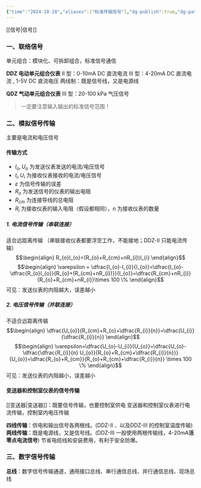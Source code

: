 ```yaml
---
{"time":"2024-10-28","aliases":["标准传输信号"],"dg-publish":true,"dg-path":"过程控制系统/调节器与执行器/联络信号及传输方式.md","permalink":"/过程控制系统/调节器与执行器/联络信号及传输方式/","dgPassFrontmatter":true,"noteIcon":"","created":"2024-10-28T15:37:57.923+08:00","updated":"2025-03-02T14:56:39.541+08:00"}
---
```



[[信号\|信号]]
### 一、联络信号
单元组合：模块化、可拆卸组合，标准信号通信

**DDZ 电动单元组合仪表**
II 型：0-10mA DC 直流电流
III 型：4-20mA DC 直流电流 ,  1-5V DC 直流电压
两线制：既是信号线，又是电源线

**QDZ 气动单元组合仪表**
III 型：20-100 kPa 气压信号

>一定要注意输入输出的标准信号范围！
### 二、模拟信号传输
主要是电流和电压信号
#### 传输方式
-  $I_o ,U_{o}$ 为发送仪表发送的电流/电压信号
- $I_i ,U_{i}$ 为接收仪表接收的电流/电压信号
-  $\varepsilon$ 为信号传输的误差
-  $R_{o}$ 为发送信号的仪表的输出电阻
-  $R_{cm}$ 为连接导线的总电阻
-  $R_{i}$ 为接收仪表的输入电阻（假设都相同），$n$ 为接收仪表的数量
##### 1. 电流信号传输（串联连接）
适合远距离传输
（串联接收仪表都要浮空工作，不能接地；DDZ-II  只能电流传输）
$$\begin{align}
R_{o}I_{o}=(R_{o}+R_{cm}+nR_{i})I_{i}
\end{align}$$
$$\begin{align}
\varepsilon = \dfrac{I_{o}-I_{i}}{I_{o}}=\dfrac{I_{o}- \dfrac{R_{o}I_{o}}{R_{o}+(R_{cm}+nR_{i})}}{I_{o}}=\dfrac{R_{cm}+nR_{i}}{R_{o}+R_{cm}+nR_{i}}\times 100 \%
\end{align}$$
可见：发送仪表的内阻越大，误差越小


##### 2. 电压信号传输（并联连接）
不适合远距离传输
$$\begin{align}
\dfrac{U_{o}}{R_{cm}+R_{o}+\dfrac{R_{i}}{n}}=\dfrac{U_{i}}{\dfrac{R_{i}}{n}}
\end{align}$$
$$\begin{align}
\varepsilon=\dfrac{U_{o}-U_{i}}{U_{o}}=\dfrac{U_{o}- \dfrac{\dfrac{R_{i}}{n} U_{o}}{R_{o}+R_{cm}+\dfrac{R_{i}}{n}}}{U_{o}}=\dfrac{R_{o}+R_{cm}}{R_{o}+R_{cm}+\dfrac{R_{i}}{n}} \times 100 \%
\end{align}$$
可见：发送仪表的内阻越小，误差越小


#### 变送器和控制室仪表的信号传输
[[变送器\|变送器]]：既要信号传输，也要控制室供电
变送器和控制室仪表进行电流传输，控制室内电压传输

**四线传输**：供电和输出信号各两根线。(DDZ-II  、以及DDZ-III 的控制室温度传输)
**两线传输**：既是电源线，又是信号线。(DDZ-III 一般使用两根传输线，4-20mA**活零点电流信号**)
节省电缆线和安装费用，有利于安全防爆。
### 三、数字信号传输
**总线**：数字信号传输通道，通用接口总线、串行通信总线、并行通信总线、现场总线


